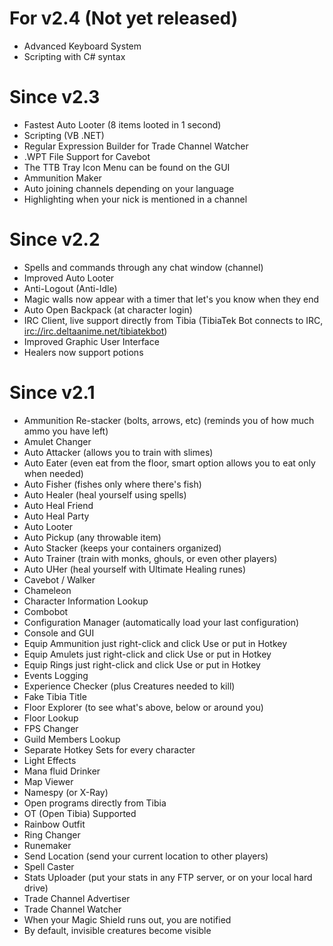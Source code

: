 # For v2.4 (Not yet released) #
  * Advanced Keyboard System
  * Scripting with C# syntax

# Since v2.3 #
  * Fastest Auto Looter (8 items looted in 1 second)
  * Scripting (VB .NET)
  * Regular Expression Builder for Trade Channel Watcher
  * .WPT File Support for Cavebot
  * The TTB Tray Icon Menu can be found on the GUI
  * Ammunition Maker
  * Auto joining channels depending on your language
  * Highlighting when your nick is mentioned in a channel

# Since v2.2 #
  * Spells and commands through any chat window (channel)
  * Improved Auto Looter
  * Anti-Logout (Anti-Idle)
  * Magic walls now appear with a timer that let's you know when they end
  * Auto Open Backpack (at character login)
  * IRC Client, live support directly from Tibia (TibiaTek Bot connects to IRC, [irc://irc.deltaanime.net/tibiatekbot](irc://irc.deltaanime.net/tibiatekbot))
  * Improved Graphic User Interface
  * Healers now support potions

# Since v2.1 #
  * Ammunition Re-stacker (bolts, arrows, etc) (reminds you of how much ammo you have left)
  * Amulet Changer
  * Auto Attacker (allows you to train with slimes)
  * Auto Eater (even eat from the floor, smart option allows you to eat only when needed)
  * Auto Fisher (fishes only where there's fish)
  * Auto Healer (heal yourself using spells)
  * Auto Heal Friend
  * Auto Heal Party
  * Auto Looter
  * Auto Pickup (any throwable item)
  * Auto Stacker (keeps your containers organized)
  * Auto Trainer (train with monks, ghouls, or even other players)
  * Auto UHer (heal yourself with Ultimate Healing runes)
  * Cavebot / Walker
  * Chameleon
  * Character Information Lookup
  * Combobot
  * Configuration Manager (automatically load your last configuration)
  * Console and GUI
  * Equip Ammunition just right-click and click Use or put in Hotkey
  * Equip Amulets just right-click and click Use or put in Hotkey
  * Equip Rings just right-click and click Use or put in Hotkey
  * Events Logging
  * Experience Checker (plus Creatures needed to kill)
  * Fake Tibia Title
  * Floor Explorer (to see what's above, below or around you)
  * Floor Lookup
  * FPS Changer
  * Guild Members Lookup
  * Separate Hotkey Sets for every character
  * Light Effects
  * Mana fluid Drinker
  * Map Viewer
  * Namespy (or X-Ray)
  * Open programs directly from Tibia
  * OT (Open Tibia) Supported
  * Rainbow Outfit
  * Ring Changer
  * Runemaker
  * Send Location (send your current location to other players)
  * Spell Caster
  * Stats Uploader (put your stats in any FTP server, or on your local hard drive)
  * Trade Channel Advertiser
  * Trade Channel Watcher
  * When your Magic Shield runs out, you are notified
  * By default, invisible creatures become visible